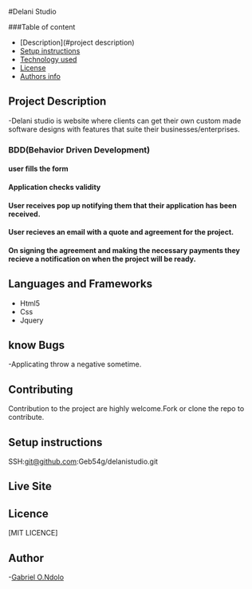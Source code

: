 #Delani Studio

###Table of content

- [Description](#project description)
- [Setup instructions](#setup-instructions)
- [Technology used](#language-and-frameworks)
- [License](#license)
- [Authors info](#Author)

## Project Description

-Delani studio is website where clients can get their own custom made software designs with features that suite their businesses/enterprises.

### BDD(Behavior Driven Development)

#### user fills the form

#### Application checks validity

#### User receives pop up notifying them that their application has been received.

#### User recieves an email with a quote and agreement for the project.

#### On signing the agreement and making the necessary payments they recieve a notification on when the project will be ready.

## Languages and Frameworks

- Html5
- Css
- Jquery

## know Bugs

-Applicating throw a negative sometime.

## Contributing

Contribution to the project are highly welcome.Fork or clone the repo to contribute.

## Setup instructions

SSH:git@github.com:Geb54g/delanistudio.git

## Live Site

## Licence

[MIT LICENCE]

## Author

-[Gabriel O.Ndolo](https://github.com/Geb54g)
